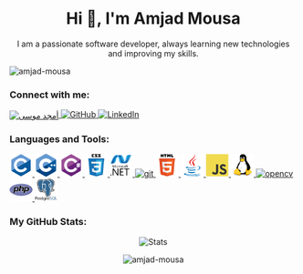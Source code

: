 <h1 align="center">Hi 👋, I'm Amjad Mousa</h1>
<p align="center">I am a passionate software developer, always learning new technologies and improving my skills.</p>

<p align="left"> 
    <img src="https://komarev.com/ghpvc/?username=amjad-mousa&label=Profile%20views&color=0e75b6&style=flat" alt="amjad-mousa" /> 
</p>

<h3 align="left">Connect with me:</h3>
<p align="left">
    <a href="https://fb.com/amjad.mousa" target="blank">
        <img align="center" src="https://raw.githubusercontent.com/rahuldkjain/github-profile-readme-generator/master/src/images/icons/Social/facebook.svg" alt="أمجد موسى" height="30" width="40" />
    </a>
    <a href="https://github.com/amjad-mousa" target="_blank">
        <img src="https://raw.githubusercontent.com/rahuldkjain/github-profile-readme-generator/master/src/images/icons/Social/github.svg" alt="GitHub" height="30" width="40" />
    </a>
    <a href="https://www.linkedin.com/in/amjad-mousa-8858b034a/" target="_blank">
        <img src="https://raw.githubusercontent.com/rahuldkjain/github-profile-readme-generator/master/src/images/icons/Social/linkedin.svg" alt="LinkedIn" height="30" width="40" />
    </a>
</p>

<h3 align="left">Languages and Tools:</h3>
<p align="left"> 
    <a href="https://www.cprogramming.com/" target="_blank" rel="noreferrer"> 
        <img src="https://raw.githubusercontent.com/devicons/devicon/master/icons/c/c-original.svg" alt="c" width="40" height="40"/> 
    </a> 
    <a href="https://www.w3schools.com/cpp/" target="_blank" rel="noreferrer"> 
        <img src="https://raw.githubusercontent.com/devicons/devicon/master/icons/cplusplus/cplusplus-original.svg" alt="cplusplus" width="40" height="40"/> 
    </a> 
    <a href="https://www.w3schools.com/cs/" target="_blank" rel="noreferrer"> 
        <img src="https://raw.githubusercontent.com/devicons/devicon/master/icons/csharp/csharp-original.svg" alt="csharp" width="40" height="40"/> 
    </a> 
    <a href="https://www.w3schools.com/css/" target="_blank" rel="noreferrer"> 
        <img src="https://raw.githubusercontent.com/devicons/devicon/master/icons/css3/css3-original-wordmark.svg" alt="css3" width="40" height="40"/> 
    </a> 
    <a href="https://dotnet.microsoft.com/" target="_blank" rel="noreferrer"> 
        <img src="https://raw.githubusercontent.com/devicons/devicon/master/icons/dot-net/dot-net-original-wordmark.svg" alt="dotnet" width="40" height="40"/> 
    </a> 
    <a href="https://git-scm.com/" target="_blank" rel="noreferrer"> 
        <img src="https://www.vectorlogo.zone/logos/git-scm/git-scm-icon.svg" alt="git" width="40" height="40"/> 
    </a> 
    <a href="https://www.w3.org/html/" target="_blank" rel="noreferrer"> 
        <img src="https://raw.githubusercontent.com/devicons/devicon/master/icons/html5/html5-original-wordmark.svg" alt="html5" width="40" height="40"/> 
    </a> 
    <a href="https://www.java.com" target="_blank" rel="noreferrer"> 
        <img src="https://raw.githubusercontent.com/devicons/devicon/master/icons/java/java-original.svg" alt="java" width="40" height="40"/> 
    </a> 
    <a href="https://developer.mozilla.org/en-US/docs/Web/JavaScript" target="_blank" rel="noreferrer"> 
        <img src="https://raw.githubusercontent.com/devicons/devicon/master/icons/javascript/javascript-original.svg" alt="javascript" width="40" height="40"/> 
    </a> 
    <a href="https://www.linux.org/" target="_blank" rel="noreferrer"> 
        <img src="https://raw.githubusercontent.com/devicons/devicon/master/icons/linux/linux-original.svg" alt="linux" width="40" height="40"/> 
    </a> 
    <a href="https://opencv.org/" target="_blank" rel="noreferrer"> 
        <img src="https://www.vectorlogo.zone/logos/opencv/opencv-icon.svg" alt="opencv" width="40" height="40"/> 
    </a> 
    <a href="https://www.php.net" target="_blank" rel="noreferrer"> 
        <img src="https://raw.githubusercontent.com/devicons/devicon/master/icons/php/php-original.svg" alt="php" width="40" height="40"/> 
    </a> 
    <a href="https://www.postgresql.org" target="_blank" rel="noreferrer"> 
        <img src="https://raw.githubusercontent.com/devicons/devicon/master/icons/postgresql/postgresql-original-wordmark.svg" alt="postgresql" width="40" height="40"/> 
    </a> 
</p>

<h3 align="left">My GitHub Stats:</h3>
<p align="center">
    <img src="https://github-readme-stats.vercel.app/api?username=amjad-mousa&show_icons=true&hide_title=true" alt="Stats" />
</p>

<p align="center">
    <img src="https://github-readme-stats.vercel.app/api/top-langs?username=amjad-mousa&show_icons=true&locale=en&layout=compact" alt="amjad-mousa" />
</p>
